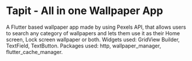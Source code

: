 # Tapit - All in one Wallpaper App

A Flutter based wallpaper app made by using Pexels API, that allows users to search any category of wallpapers and lets them use it as their Home screen, Lock screen wallpaper or both.
Widgets used: GridView Builder, TextField, TextButton.
Packages used: http, wallpaper_manager, flutter_cache_manager.
